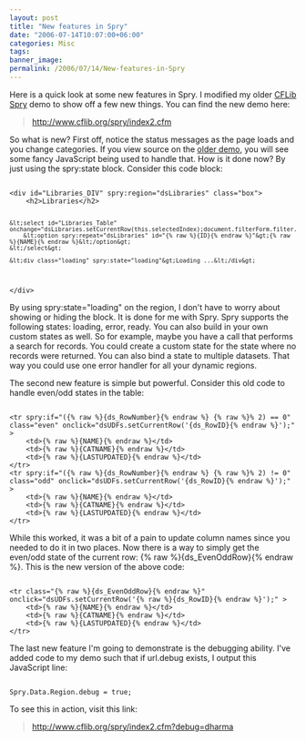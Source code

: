 ```yaml
---
layout: post
title: "New features in Spry"
date: "2006-07-14T10:07:00+06:00"
categories: Misc 
tags: 
banner_image: 
permalink: /2006/07/14/New-features-in-Spry
---
```


Here is a quick look at some new features in Spry. I modified my older <a href="http://www.cflib.org/spry/index.cfm">CFLib Spry</a> demo to show off a few new things. You can find the new demo here:

<blockquote>
<a href="http://www.cflib.org/spry/index2.cfm">http://www.cflib.org/spry/index2.cfm</a>
</blockquote>

So what is new? First off, notice the status messages as the page loads and you change categories. If you view source on the <a href="http://www.cflib.org/spry/index2.cfm">older demo</a>, you will see some fancy JavaScript being used to handle that. How is it done now? By just using the spry:state block. Consider this code block:
<!--more-->
<code>
&lt;div id="Libraries_DIV" spry:region="dsLibraries" class="box"&gt;
	&lt;h2&gt;Libraries&lt;/h2&gt;
	
	&lt;select id="Libraries_Table" onchange="dsLibraries.setCurrentRow(this.selectedIndex);document.filterForm.filter.value='';"&gt;
		&lt;option spry:repeat="dsLibraries" id="{% raw %}{ID}{% endraw %}"&gt;{% raw %}{NAME}{% endraw %}&lt;/option&gt;
	&lt;/select&gt;
	
	&lt;div class="loading" spry:state="loading"&gt;Loading ...&lt;/div&gt;
		
&lt;/div&gt;
</code>

By using spry:state="loading" on the region, I don't have to worry about showing or hiding the block. It is done for me with Spry. Spry supports the following states: loading, error, ready. You can also build in your own custom states as well. So for example, maybe you have a call that performs a search for records. You could create a custom state for the state where no records were returned. You can also bind a state to multiple datasets. That way you could use one error handler for all your dynamic regions.

The second new feature is simple but powerful. Consider this old code to handle even/odd states in the table:

<code>
&lt;tr spry:if="({% raw %}{ds_RowNumber}{% endraw %} {% raw %}% 2) == 0" class="even" onclick="dsUDFs.setCurrentRow('{ds_RowID}{% endraw %}');" &gt;
	&lt;td&gt;{% raw %}{NAME}{% endraw %}&lt;/td&gt;
	&lt;td&gt;{% raw %}{CATNAME}{% endraw %}&lt;/td&gt;
	&lt;td&gt;{% raw %}{LASTUPDATED}{% endraw %}&lt;/td&gt;
&lt;/tr&gt;
&lt;tr spry:if="({% raw %}{ds_RowNumber}{% endraw %} {% raw %}% 2) != 0" class="odd" onclick="dsUDFs.setCurrentRow('{ds_RowID}{% endraw %}');" &gt;
	&lt;td&gt;{% raw %}{NAME}{% endraw %}&lt;/td&gt;
	&lt;td&gt;{% raw %}{CATNAME}{% endraw %}&lt;/td&gt;
	&lt;td&gt;{% raw %}{LASTUPDATED}{% endraw %}&lt;/td&gt;
&lt;/tr&gt;
</code>

While this worked, it was a bit of a pain to update column names since you needed to do it in two places. Now there is a way to simply get the even/odd state of the current row: {% raw %}{ds_EvenOddRow}{% endraw %}. This is the new version of the above code:

<code>
&lt;tr class="{% raw %}{ds_EvenOddRow}{% endraw %}" onclick="dsUDFs.setCurrentRow('{% raw %}{ds_RowID}{% endraw %}');" &gt;
	&lt;td&gt;{% raw %}{NAME}{% endraw %}&lt;/td&gt;
	&lt;td&gt;{% raw %}{CATNAME}{% endraw %}&lt;/td&gt;
	&lt;td&gt;{% raw %}{LASTUPDATED}{% endraw %}&lt;/td&gt;
&lt;/tr&gt;
</code>

The last new feature I'm going to demonstrate is the debugging ability. I've added code to my demo such that if url.debug exists, I output this JavaScript line:

<code>
Spry.Data.Region.debug = true;
</code>

To see this in action, visit this link:

<blockquote>
<a href="http://www.cflib.org/spry/index2.cfm?debug=dharma">http://www.cflib.org/spry/index2.cfm?debug=dharma</a>
</blockquote>